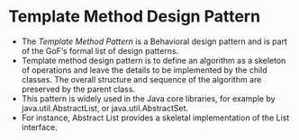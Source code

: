 # Template Method Design Pattern

* The *Template Method Pattern* is a Behavioral design pattern and is part of the GoF‘s formal list of design patterns.
* Template method design pattern is to define an algorithm as a skeleton of operations and leave the details to be implemented by the child classes. The overall structure and sequence of the algorithm are preserved by the parent class.
* This pattern is widely used in the Java core libraries, for example by java.util.AbstractList, or java.util.AbstractSet.
* For instance, Abstract List provides a skeletal implementation of the List interface.